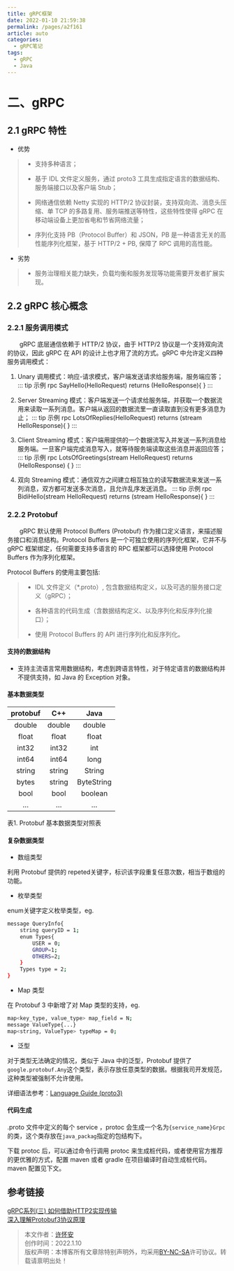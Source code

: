 ```yaml
---
title: gRPC框架
date: 2022-01-10 21:59:38
permalink: /pages/a2f161
article: auto
categories: 
  - gRPC笔记
tags: 
  - gRPC
  - Java
---
```


# 二、gRPC
## 2.1 gRPC 特性
+ 优势
> + 支持多种语言；
>
> + 基于 IDL 文件定义服务，通过 proto3 工具生成指定语言的数据结构、服务端接口以及客户端 Stub；
>
> + 网络通信依赖 Netty 实现的 HTTP/2 协议封装，支持双向流、消息头压缩、单 TCP 的多路复用、服务端推送等特性，这些特性使得 gRPC 在移动端设备上更加省电和节省网络流量；
>
> + 序列化支持 PB（Protocol Buffer）和 JSON，PB 是一种语言无关的高性能序列化框架，基于 HTTP/2 + PB, 保障了 RPC 调用的高性能。

+ 劣势
> + 服务治理相关能力缺失，负载均衡和服务发现等功能需要开发者扩展实现。

## 2.2 gRPC 核心概念
### 2.2.1 服务调用模式

&ensp;&ensp;&ensp;&ensp;gRPC 底层通信依赖于 HTTP/2 协议，由于 HTTP/2 协议是一个支持双向流的协议，因此 gRPC 在 API 的设计上也才用了流的方式。gRPC 中允许定义四种服务调用模式：

1. Unary 调用模式：响应-请求模式，客户端发送请求给服务端，服务端应答；
::: tip 示例
   rpc SayHello(HelloRequest) returns (HelloResponse){ }
:::

2. Server Streaming 模式：客户端发送一个请求给服务端，并获取一个数据流用来读取一系列消息。客户端从返回的数据流里一直读取直到没有更多消息为止；
::: tip 示例
rpc LotsOfReplies(HelloRequest) returns (stream HelloResponse){ }
:::

3. Client Streaming 模式：客户端用提供的一个数据流写入并发送一系列消息给服务端。一旦客户端完成消息写入，就等待服务端读取这些消息并返回应答；
::: tip 示例
rpc LotsOfGreetings(stream HelloRequest) returns (HelloResponse) { }
:::

4. 双向 Streaming 模式：通信双方之间建立相互独立的读写数据流来发送一系列消息，双方都可发送多次消息，且允许乱序发送消息。
::: tip 示例
rpc BidiHello(stream HelloRequest) returns (stream HelloResponse){ }
:::

### 2.2.2 Protobuf

&ensp;&ensp;&ensp;&ensp;gRPC 默认使用 Protocol Buffers (Protobuf) 作为接口定义语言，来描述服务接口和消息结构。Protocol Buffers 是一个可独立使用的序列化框架，它并不与 gRPC 框架绑定，任何需要支持多语言的 RPC 框架都可以选择使用 Protocol Buffers 作为序列化框架。

Protocol Buffers 的使用主要包括:

> + IDL 文件定义（*.proto）, 包含数据结构定义，以及可选的服务接口定义（gRPC）；
> 
> + 各种语言的代码生成（含数据结构定义、以及序列化和反序列化接口）；
> 
> + 使用 Protocol Buffers 的 API 进行序列化和反序列化。

#### 支持的数据结构
+ 支持主流语言常用数据结构，考虑到跨语言特性，对于特定语言的数据结构并不提供支持，如 Java 的 Exception 对象。

#### 基本数据类型
| protobuf |    C++    |    Java    |
|:--------:|:---------:|:----------:|
|  double  |  double   |   double   |
|  float   |   float   |   float    |
|  int32   |   int32   |    int     |
|  int64   |   int64   |    long    |
|  string  |  string   |  	String   |
|  bytes   |  string   | ByteString |
|  bool    |   bool    |  boolean   |
|   … 	    |    … 	    |     …      |
表1. Protobuf 基本数据类型对照表

#### 复杂数据类型

+ 数组类型

利用 Protobuf 提供的 repeted关键字，标识该字段重复任意次数，相当于数组的功能。

+ 枚举类型

enum关键字定义枚举类型，eg.
```bash
message QueryInfo{
	string queryID = 1;
	enum Types{
		USER = 0;
		GROUP=1;
		OTHERS=2;
	}
	Types type = 2;
}
```
+ Map 类型

在 Protobuf 3 中新增了对 Map 类型的支持，eg.
```bash
map<key_type, value_type> map_field = N;
message ValueType{...}
map<string, ValueType> typeMap = 0;
```
+ 泛型

对于类型无法确定的情况，类似于 Java 中的泛型，Protobuf 提供了`google.protobuf.Any`这个类型，表示存放任意类型的数据。根据我司开发规范，这种类型被强制不允许使用。

详细语法参考：[Language Guide (proto3)](https://developers.google.com/protocol-buffers/docs/proto3)

#### 代码生成

.proto 文件中定义的每个 service ，protoc 会生成一个名为`{service_name}Grpc`的类，这个类存放在`java_packag`指定的包结构下。

下载 protoc 后，可以通过命令行调用 protoc 来生成桩代码，或者使用官方推荐的更优雅的方式，配置 maven 或者 gradle 在项目编译时自动生成桩代码。maven 配置见下文。

## 参考链接
[gRPC系列(三) 如何借助HTTP2实现传输](https://zhuanlan.zhihu.com/p/161577635)
<br/>[深入理解Protobuf3协议原理](https://juejin.cn/post/6844904007811465229)

>本文作者：[许怀安](https://keington.github.io/)
><br/>创作时间：2022.1.10
><br/>版权声明：本博客所有文章除特别声明外，均采用[BY-NC-SA](https://creativecommons.org/licenses/by-nc-sa/4.0/zh-CN/)许可协议。转载请禀明出处！
